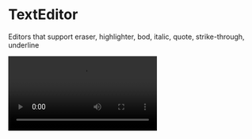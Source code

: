 # TextEditor
Editors that support eraser, highlighter, bod, italic, quote, strike-through, underline

![video](https://github.com/hongbeomi/TextEditor/blob/master/sample/texteditor-sample.mp4)

